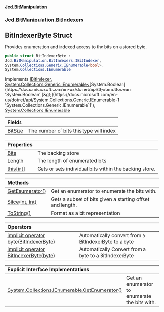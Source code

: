 #### [Jcd.BitManipulation](index.md 'index')
### [Jcd.BitManipulation.BitIndexers](Jcd.BitManipulation.BitIndexers.md 'Jcd.BitManipulation.BitIndexers')

## BitIndexerByte Struct

Provides enumeration and indexed access to the bits on a stored byte.

```csharp
public struct BitIndexerByte :
Jcd.BitManipulation.BitIndexers.IBitIndexer,
System.Collections.Generic.IEnumerable<bool>,
System.Collections.IEnumerable
```

Implements [IBitIndexer](Jcd.BitManipulation.BitIndexers.IBitIndexer.md 'Jcd.BitManipulation.BitIndexers.IBitIndexer'), [System.Collections.Generic.IEnumerable&lt;](https://docs.microsoft.com/en-us/dotnet/api/System.Collections.Generic.IEnumerable-1 'System.Collections.Generic.IEnumerable`1')[System.Boolean](https://docs.microsoft.com/en-us/dotnet/api/System.Boolean 'System.Boolean')[&gt;](https://docs.microsoft.com/en-us/dotnet/api/System.Collections.Generic.IEnumerable-1 'System.Collections.Generic.IEnumerable`1'), [System.Collections.IEnumerable](https://docs.microsoft.com/en-us/dotnet/api/System.Collections.IEnumerable 'System.Collections.IEnumerable')

| Fields | |
| :--- | :--- |
| [BitSize](Jcd.BitManipulation.BitIndexers.BitIndexerByte.BitSize.md 'Jcd.BitManipulation.BitIndexers.BitIndexerByte.BitSize') | The number of bits this type will index |

| Properties | |
| :--- | :--- |
| [Bits](Jcd.BitManipulation.BitIndexers.BitIndexerByte.Bits.md 'Jcd.BitManipulation.BitIndexers.BitIndexerByte.Bits') | The backing store |
| [Length](Jcd.BitManipulation.BitIndexers.BitIndexerByte.Length.md 'Jcd.BitManipulation.BitIndexers.BitIndexerByte.Length') | The length of enumerated bits |
| [this[int]](Jcd.BitManipulation.BitIndexers.BitIndexerByte.this[int].md 'Jcd.BitManipulation.BitIndexers.BitIndexerByte.this[int]') | Gets or sets individual bits within the backing store. |

| Methods | |
| :--- | :--- |
| [GetEnumerator()](Jcd.BitManipulation.BitIndexers.BitIndexerByte.GetEnumerator().md 'Jcd.BitManipulation.BitIndexers.BitIndexerByte.GetEnumerator()') | Get an enumerator to enumerate the bits with. |
| [Slice(int, int)](Jcd.BitManipulation.BitIndexers.BitIndexerByte.Slice(int,int).md 'Jcd.BitManipulation.BitIndexers.BitIndexerByte.Slice(int, int)') | Gets a subset of bits given a starting offset and length. |
| [ToString()](Jcd.BitManipulation.BitIndexers.BitIndexerByte.ToString().md 'Jcd.BitManipulation.BitIndexers.BitIndexerByte.ToString()') | Format as a bit representation |

| Operators | |
| :--- | :--- |
| [implicit operator byte(BitIndexerByte)](Jcd.BitManipulation.BitIndexers.BitIndexerByte.op_Implicitbyte(Jcd.BitManipulation.BitIndexers.BitIndexerByte).md 'Jcd.BitManipulation.BitIndexers.BitIndexerByte.op_Implicit byte(Jcd.BitManipulation.BitIndexers.BitIndexerByte)') | Automatically convert from a BitIndexerByte to a byte |
| [implicit operator BitIndexerByte(byte)](Jcd.BitManipulation.BitIndexers.BitIndexerByte.op_ImplicitJcd.BitManipulation.BitIndexers.BitIndexerByte(byte).md 'Jcd.BitManipulation.BitIndexers.BitIndexerByte.op_Implicit Jcd.BitManipulation.BitIndexers.BitIndexerByte(byte)') | Automatically Convert from a byte to a BitIndexerByte |

| Explicit Interface Implementations | |
| :--- | :--- |
| [System.Collections.IEnumerable.GetEnumerator()](Jcd.BitManipulation.BitIndexers.BitIndexerByte.System.Collections.IEnumerable.GetEnumerator().md 'Jcd.BitManipulation.BitIndexers.BitIndexerByte.System.Collections.IEnumerable.GetEnumerator()') | Get an enumerator to enumerate the bits with. |
